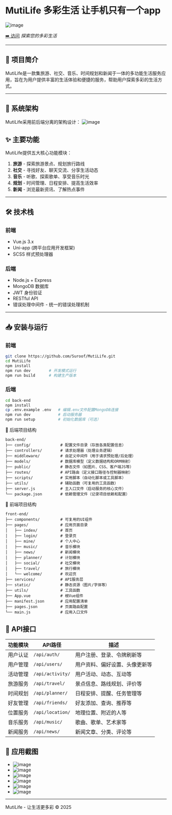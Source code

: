 # MutiLife 多彩生活  让手机只有一个app
![image](https://github.com/user-attachments/assets/8febe1e8-289f-4645-958d-e2b14c762b1b)

[➡️ 访问](https://mutilife.netlify.app/)
*探索您的多彩生活*  

---

## 📝 项目简介  
MutiLife是一款集旅游、社交、音乐、时间规划和新闻于一体的多功能生活服务应用，旨在为用户提供丰富的生活体验和便捷的服务，帮助用户探索多彩的生活方式。  

---

## 🔐 系统架构
MutiLife采用前后端分离的架构设计：
![image](https://github.com/user-attachments/assets/0a913f4c-8b3c-46da-b4db-84796859f5ab)

## ✨ 主要功能  
MutiLife提供五大核心功能模块：  

1. **旅游** - 探索旅游景点、规划旅行路线  
2. **社交** - 寻找好友、聊天交流、分享生活动态  
3. **音乐** - 听歌、探索歌单、享受音乐时光  
4. **规划** - 时间管理、日程安排、提高生活效率  
5. **新闻** - 浏览最新资讯、了解热点事件  

---

## 🛠️ 技术栈  

### 前端  
- Vue.js 3.x  
- Uni-app (跨平台应用开发框架)  
- SCSS 样式预处理器  

### 后端  
- Node.js + Express  
- MongoDB 数据库  
- JWT 身份验证  
- RESTful API
- 错误处理中间件 - 统一的错误处理机制 

---

## 📥 安装与运行  

### 前端  
```bash
git clone https://github.com/Suroof/MutiLife.git  
cd MutiLife
npm install
npm run dev        # 开发模式运行
npm run build      # 构建生产版本
```
### 后端  
```bash
cd back-end
npm install
cp .env.example .env   # 编辑.env文件配置MongoDB连接
npm run dev            # 启动服务器
npm run setup          # 初始化数据库（可选）
```

📁 后端项目结构
```plaintext
back-end/  
├── config/             # 配置文件目录（存放各类配置信息）
├── controllers/        # 请求处理器（处理业务逻辑）
├── middleware/         # 自定义中间件（用于请求预处理/后处理）
├── models/             # 数据库模型（定义数据结构和ORM映射）
├── public/             # 静态文件（如图片、CSS、客户端JS等）
├── routes/             # API路由（定义接口路径与控制器映射）
├── scripts/            # 实用脚本（自动化脚本或工具脚本）
├── utils/              # 辅助函数（可复用的工具函数）
├── server.js           # 主入口文件（启动服务的核心文件）
└── package.json        # 依赖管理文件（记录项目依赖和配置）
```
📁 前端项目结构
```plaintext
front-end/
├── components/         # 可复用的UI组件
├── pages/              # 应用页面目录
│   ├── index/          # 首页
│   ├── login/          # 登录页
│   ├── mine/           # 个人中心
│   ├── music/          # 音乐模块
│   ├── news/           # 新闻模块
│   ├── planner/        # 计划模块
│   ├── social/         # 社交模块
│   ├── travel/         # 旅行模块
│   └── welcome/        # 欢迎页
├── services/           # API服务层
├── static/             # 静态资源（图片/字体等）
├── utils/              # 工具函数
├── App.vue             # 根Vue组件
├── manifest.json       # 应用配置清单
├── pages.json          # 页面路由配置
└── main.js             # 应用入口文件
```
## 📡 API接口
| 功能模块            | API路径         | 描述                                   |
|---------------------|----------------|----------------------------------------|
| 用户认证            | `/api/auth/`   | 用户注册、登录、令牌刷新等              |
| 用户管理            | `/api/users/`  | 用户资料、偏好设置、头像更新等          |
| 活动管理            | `/api/activity/` | 用户活动、动态、互动等                |
| 旅游服务            | `/api/travel/` | 景点信息、路线规划、评价等              |
| 时间规划            | `/api/planner/` | 日程安排、提醒、任务管理等             |
| 好友管理            | `/api/friends/` | 好友添加、查询、推荐等                 |
| 位置服务            | `/api/location/` | 地理位置、附近的人等                  |
| 音乐服务            | `/api/music/`  | 歌曲、歌单、艺术家等                   |
| 新闻服务            | `/api/news/`   | 新闻文章、分类、评论等                 |

## 📱 应用截图
- ![image](https://github.com/user-attachments/assets/b3ef053d-7c9d-4fe3-8013-781744648bca)
- ![image](https://github.com/user-attachments/assets/4c472b47-b0b6-431d-8499-1f9c1e214fcb)
- ![image](https://github.com/user-attachments/assets/b664782a-f8f8-47b5-9ff4-3a98e305b24a)
- ![image](https://github.com/user-attachments/assets/726487f5-ac29-481c-9dfa-5043cf32886c)
- ![image](https://github.com/user-attachments/assets/f0957bd4-aa05-4622-ba19-828c09d00ace)
- ![image](https://github.com/user-attachments/assets/567d3447-d221-43af-b380-423028cd61c4)

---
MutiLife - 让生活更多彩 © 2025




